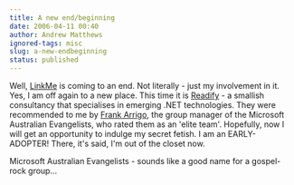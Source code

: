 ```yaml
---
title: A new end/beginning
date: 2006-04-11 00:40
author: Andrew Matthews
ignored-tags: misc
slug: a-new-endbeginning
status: published
---
```


Well, [LinkMe](http://www.linkme.com.au) is coming to an end. Not literally - just my involvement in it. Yes, I am off again to a new place. This time it is [Readify](http://www.readify.com/) - a smallish consultancy that specialises in emerging .NET technologies. They were recommended to me by [Frank Arrigo](http://blogs.msdn.com/frankarr/default.aspx), the group manager of the Microsoft Australian Evangelists, who rated them as an 'elite team'. Hopefully, now I will get an opportunity to indulge my secret fetish. I am an EARLY-ADOPTER! There, it's said, I'm out of the closet now.

Microsoft Australian Evangelists - sounds like a good name for a gospel-rock group...
